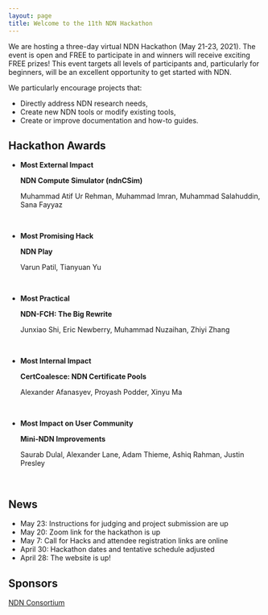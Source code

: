 ```yaml
---
layout: page
title: Welcome to the 11th NDN Hackathon
---
```


We are hosting a three-day virtual NDN Hackathon (May 21-23, 2021). The event is open and FREE to participate in and winners will receive exciting FREE prizes! This event targets all levels of participants and, particularly for beginners, will be an excellent opportunity to get started with NDN.

<!--#### **Attendees: Please join via [Zoom](https://arizona.zoom.us/j/86129306505?pwd=VTZDMEhGQnU0TDZZZDR3K1hZRmpmZz09)**-->

We particularly encourage projects that:

 - Directly address NDN research needs,
 - Create new NDN tools or modify existing tools,
 - Create or improve documentation and how-to guides.


<!--## Call For Hacks

- Proposals should be submitted via [web form](https://docs.google.com/forms/d/e/1FAIpQLSfYe_kGUiosu01iMtbXPkMVgTYbMCXZgS-ZUaFx4IlKnun9-A/viewform).
- Click [here](http://11th-ndn-hackathon.named-data.net/cfh.html) for our "Call for Hacks".-->

## Hackathon Awards

- **Most External Impact**

  **NDN Compute Simulator (ndnCSim)**

  Muhammad Atif Ur Rehman, Muhammad Imran, Muhammad Salahuddin, Sana Fayyaz

  <br />

- **Most Promising Hack**

  **NDN Play**

  Varun Patil, Tianyuan Yu

  <br />

- **Most Practical**

  **NDN-FCH: The Big Rewrite**

  Junxiao Shi, Eric Newberry, Muhammad Nuzaihan, Zhiyi Zhang

  <br />

- **Most Internal Impact**

  **CertCoalesce: NDN Certificate Pools**

  Alexander Afanasyev, Proyash Podder, Xinyu Ma

  <br />

- **Most Impact on User Community**

  **Mini-NDN Improvements**

  Saurab Dulal, Alexander Lane, Adam Thieme, Ashiq Rahman, Justin Presley

  <br />

## News
- May 23: Instructions for judging and project submission are up
- May 20: Zoom link for the hackathon is up
- May 7: Call for Hacks and attendee registration links are online
- April 30: Hackathon dates and tentative schedule adjusted
- April 28: The website is up!

## Sponsors

[NDN Consortium](https://named-data.net/consortium/)
